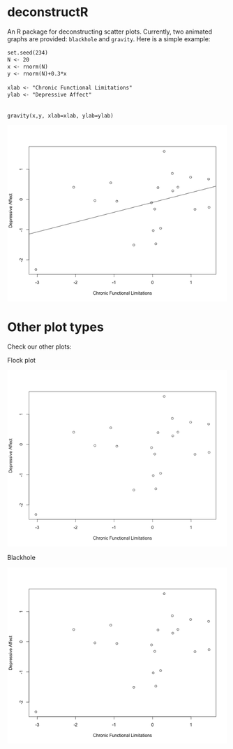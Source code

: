 # deconstructR

An R package for deconstructing scatter plots. Currently, two animated graphs are provided: `blackhole` and `gravity`. Here is a simple example: 

```{r, eval=FALSE}
set.seed(234)
N <- 20
x <- rnorm(N)
y <- rnorm(N)+0.3*x

xlab <- "Chronic Functional Limitations"
ylab <- "Depressive Affect"


gravity(x,y, xlab=xlab, ylab=ylab)
```

![gravity](https://github.com/brandmaier/deconstructR/blob/master/inst/gravity.gif?raw=true)

# Other plot types

Check our other plots:

Flock plot

![flock](https://github.com/brandmaier/deconstructR/blob/master/inst/flock.gif?raw=true)

Blackhole

![flock](https://github.com/brandmaier/deconstructR/blob/master/inst/blackhole.gif?raw=true)